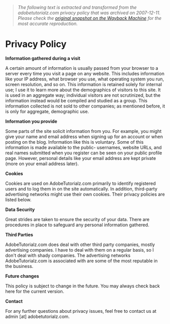> *The following text is extracted and transformed from the adobetutorialz.com privacy policy that was archived on 2007-12-11. Please check the [original snapshot on the Wayback Machine](https://web.archive.org/web/20071211154233id_/http%3A//www.adobetutorialz.com/pages/Privacy-Policy) for the most accurate reproduction.*

# Privacy Policy

**Information gathered during a visit**

A certain amount of information is usually passed from your browser to a server every time you visit a page on any website. This includes information like your IP address, what browser you use, what operating system you run, screen resolution, and so on. This information is retained solely for internal use; I use it to learn more about the demographics of visitors to this site. It is used in an aggregate way; individual visitors are not scrutinized, but the information instead would be compiled and studied as a group. This information collected is not sold to other companies; as mentioned before, it is only for aggregate, demographic use. 

**Information you provide**

Some parts of the site solicit information from you. For example, you might give your name and email address when signing up for an account or when posting on the blog. Information like this is voluntary. Some of this information is made available to the public- usernames, website URLs, and real names submitted when you register can be seen on your public profile page. However, personal details like your email address are kept private (more on your email address later). 

**Cookies**

Cookies are used on AdobeTutorialz.com primarily to identify registered users and to log them in on the site automatically. In addition, third-party advertising networks might use their own cookies. Their privacy policies are listed below. 

**Data Security**

Great strides are taken to ensure the security of your data. There are procedures in place to safeguard any personal information gathered. 

**Third Parties**

AdobeTutorialz.com does deal with other third party companies, mostly advertising companies. I have to deal with them on a regular basis, so I don't deal with shady companies. The advertising networks AdobeTutorialz.com is associated with are some of the most reputable in the business. 

**Future changes**

This policy is subject to change in the future. You may always check back here for the current version. 

**Contact**

For any further questions about privacy issues, feel free to contact us at admin [at] adobetutorialz.com.
